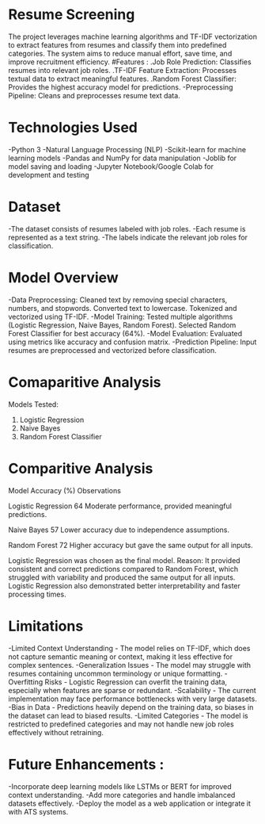 # Resume Screening
The project leverages machine learning algorithms and TF-IDF vectorization to extract features from resumes and classify them into predefined categories. The system aims to reduce manual effort, save time, and improve recruitment efficiency.
#Features : 
.Job Role Prediction: Classifies resumes into relevant job roles.
.TF-IDF Feature Extraction: Processes textual data to extract meaningful features.
.Random Forest Classifier: Provides the highest accuracy model for predictions.
-Preprocessing Pipeline: Cleans and preprocesses resume text data.
# Technologies Used
-Python 3
-Natural Language Processing (NLP)
-Scikit-learn for machine learning models
-Pandas and NumPy for data manipulation
-Joblib for model saving and loading
-Jupyter Notebook/Google Colab for development and testing
# Dataset
-The dataset consists of resumes labeled with job roles.
-Each resume is represented as a text string.
-The labels indicate the relevant job roles for classification.
# Model Overview
-Data Preprocessing:
Cleaned text by removing special characters, numbers, and stopwords.
Converted text to lowercase.
Tokenized and vectorized using TF-IDF.
-Model Training:
Tested multiple algorithms (Logistic Regression, Naive Bayes, Random Forest).
Selected Random Forest Classifier for best accuracy (64%).
-Model Evaluation:
Evaluated using metrics like accuracy and confusion matrix.
-Prediction Pipeline:
Input resumes are preprocessed and vectorized before classification.
# Comaparitive Analysis
Models Tested:
1. Logistic Regression
2. Naive Bayes
3. Random Forest Classifier
# Comparitive Analysis
Model                              Accuracy (%)                        Observations

Logistic Regression                  64               Moderate performance, provided meaningful predictions.

Naive Bayes                          57               Lower accuracy due to independence assumptions.

Random Forest                        72               Higher accuracy but gave the same output for all inputs.

Logistic Regression was chosen as the final model.
Reason: It provided consistent and correct predictions compared to Random Forest, which struggled with variability and produced the same output for all inputs.
Logistic Regression also demonstrated better interpretability and faster processing times.
# Limitations
-Limited Context Understanding - The model relies on TF-IDF, which does not capture semantic meaning or context, making it less effective for complex sentences.
-Generalization Issues - The model may struggle with resumes containing uncommon terminology or unique formatting.
-Overfitting Risks - Logistic Regression can overfit the training data, especially when features are sparse or redundant.
-Scalability - The current implementation may face performance bottlenecks with very large datasets.
-Bias in Data - Predictions heavily depend on the training data, so biases in the dataset can lead to biased results.
-Limited Categories - The model is restricted to predefined categories and may not handle new job roles effectively without retraining.
# Future Enhancements :
-Incorporate deep learning models like LSTMs or BERT for improved context understanding.
-Add more categories and handle imbalanced datasets effectively.
-Deploy the model as a web application or integrate it with ATS systems.


















